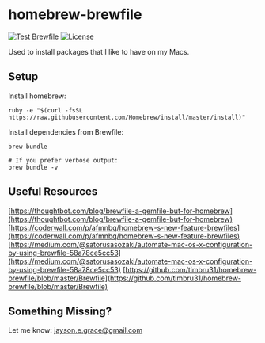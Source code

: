 # homebrew-brewfile
[![Test Brewfile](https://github.com/l50/homebrew-brewfile/actions/workflows/test.yml/badge.svg)](https://github.com/l50/homebrew-brewfile/actions/workflows/test.yml)
[![License](http://img.shields.io/:license-mit-blue.svg)](https://github.com/l50/homebrew-brewfile/blob/main/LICENSE)

Used to install packages that I like to have on my Macs.

## Setup
Install homebrew:
```
ruby -e "$(curl -fsSL https://raw.githubusercontent.com/Homebrew/install/master/install)"
```

Install dependencies from Brewfile:
```
brew bundle

# If you prefer verbose output:
brew bundle -v
```

## Useful Resources
[https://thoughtbot.com/blog/brewfile-a-gemfile-but-for-homebrew](https://thoughtbot.com/blog/brewfile-a-gemfile-but-for-homebrew)<br>
[https://coderwall.com/p/afmnbq/homebrew-s-new-feature-brewfiles](https://coderwall.com/p/afmnbq/homebrew-s-new-feature-brewfiles)<br>
[https://medium.com/@satorusasozaki/automate-mac-os-x-configuration-by-using-brewfile-58a78ce5cc53](https://medium.com/@satorusasozaki/automate-mac-os-x-configuration-by-using-brewfile-58a78ce5cc53)
[https://github.com/timbru31/homebrew-brewfile/blob/master/Brewfile](https://github.com/timbru31/homebrew-brewfile/blob/master/Brewfile)

## Something Missing?
Let me know: jayson.e.grace@gmail.com
